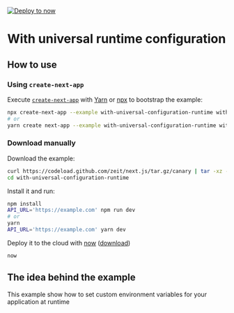 [![Deploy to now](https://deploy.now.sh/static/button.svg)](https://deploy.now.sh/?repo=https://github.com/zeit/next.js/tree/master/examples/with-universal-configuration)

# With universal runtime configuration

## How to use

### Using `create-next-app`

Execute [`create-next-app`](https://github.com/segmentio/create-next-app) with [Yarn](https://yarnpkg.com/lang/en/docs/cli/create/) or [npx](https://github.com/zkat/npx#readme) to bootstrap the example:

```bash
npx create-next-app --example with-universal-configuration-runtime with-universal-configuration-runtime-app
# or
yarn create next-app --example with-universal-configuration-runtime with-universal-configuration-runtime-app
```

### Download manually

Download the example:

```bash
curl https://codeload.github.com/zeit/next.js/tar.gz/canary | tar -xz --strip=2 next.js-canary/examples/with-universal-configuration-runtime
cd with-universal-configuration-runtime
```

Install it and run:

```bash
npm install
API_URL='https://example.com' npm run dev
# or
yarn
API_URL='https://example.com' yarn dev
```

Deploy it to the cloud with [now](https://zeit.co/now) ([download](https://zeit.co/download))

```bash
now
```

## The idea behind the example

This example show how to set custom environment variables for your application at runtime
